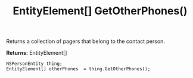 ﻿---
uid: crmscript_ref_NSPersonEntity_GetOtherPhones
title: EntityElement[] GetOtherPhones()
intellisense: NSPersonEntity.GetOtherPhones
keywords: NSPersonEntity, GetOtherPhones
so.topic: reference
---

Returns a collection of pagers that belong to the contact person.

**Returns:** EntityElement[]


```crmscript
NSPersonEntity thing;
EntityElement[] otherPhones  = thing.GetOtherPhones();
```


